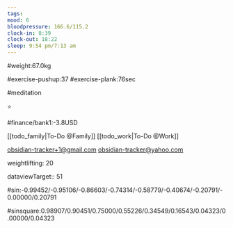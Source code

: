 ```yaml
---
tags: 
mood: 6
bloodpressure: 166.6/115.2
clock-in: 8:39
clock-out: 18:22
sleep: 9:54 pm/7:13 am
---
```


#weight:67.0kg

#exercise-pushup:37
#exercise-plank:76sec

#meditation

⭐

#finance/bank1:-3.8USD

[[todo_family|To-Do @Family]]
[[todo_work|To-Do @Work]]

obsidian-tracker+1@gmail.com
obsidian-tracker@yahoo.com

weightlifting: 20

dataviewTarget:: 51

#sin:-0.99452/-0.95106/-0.86603/-0.74314/-0.58779/-0.40674/-0.20791/-0.00000/0.20791

#sinsquare:0.98907/0.90451/0.75000/0.55226/0.34549/0.16543/0.04323/0.00000/0.04323

